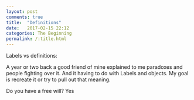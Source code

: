 ```yaml
---
layout: post
comments: true
title:  "Definitions"
date:   2017-02-15 22:12
categories: The Beginning
permalink: /:title.html
---
```

Labels vs definitions:

A year or two back a good friend of mine explained to me paradoxes and people fighting over it. And it having to do with Labels and objects. My goal is recreate it or try to pull out that meaning.

Do you have a free will?
Yes


